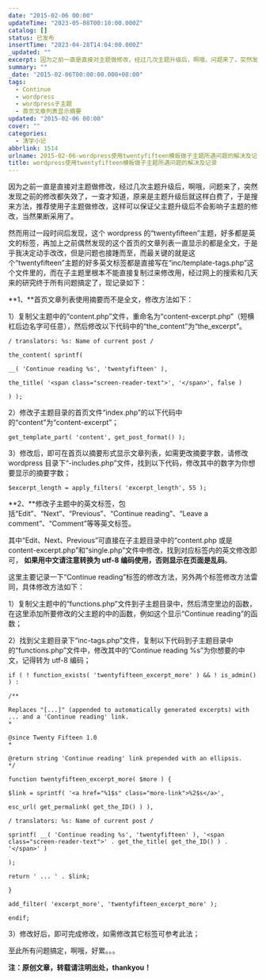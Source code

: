 ```yaml
---
date: "2015-02-06 00:00"
updateTime: "2023-05-08T00:10:00.000Z"
catalog: []
status: 已发布
insertTime: "2023-04-28T14:04:00.000Z"
_updated: ""
excerpt: 因为之前一直是直接对主题做修改，经过几次主题升级后，啊哦，问题来了，突然发现之前的修改都失效了，一查才知道，原来是主题升级后就这样白费了，于是搜来方法，推荐使用子主题做修改，这样可以保证父主题升级后不会影响子主题的修改，当然果断采用了。
summary: ""
_date: "2015-02-06T00:00:00.000+08:00"
tags:
  - Continue
  - wordpress
  - wordpress子主题
  - 首页文章列表显示摘要
updated: "2015-02-06 00:00"
cover: ""
categories:
  - 清学小记
abbrlink: 1514
urlname: 2015-02-06-wordpress使用twentyfifteen模板做子主题所遇问题的解决及记录
title: wordpress使用twentyfifteen模板做子主题所遇问题的解决及记录
---
```


因为之前一直是直接对主题做修改，经过几次主题升级后，啊哦，问题来了，突然发现之前的修改都失效了，一查才知道，原来是主题升级后就这样白费了，于是搜来方法，推荐使用子主题做修改，这样可以保证父主题升级后不会影响子主题的修改，当然果断采用了。

然而用过一段时间后发现，这个 wordpress 的“twentyfifteen”主题，好多都是英文的标签，再加上之前偶然发现的这个首页的文章列表一直显示的都是全文，于是乎我决定动手改改，但是问题也接踵而至，而最关键的就是这个“twentyfifteen”主题的好多英文标签都是直接写在“inc/template-tags.php”这个文件里的，而在子主题里根本不能直接复制过来修改用，经过网上的搜索和几天来的研究终于所有问题搞定了，现记录如下：

**1、**首页文章列表使用摘要而不是全文，修改方法如下：

1）复制父主题中的“content.php”文件，重命名为“content-excerpt.php”（短横杠后边名字可任意），然后修改以下代码中的“the_content”为“the_excerpt”。

```text
/ translators: %s: Name of current post /

the_content( sprintf(

__( 'Continue reading %s', 'twentyfifteen' ),

the_title( '<span class="screen-reader-text">', '</span>', false )

) );
```

2）修改子主题目录的首页文件“index.php”的以下代码中的“content”为“content-excerpt”；

```text
get_template_part( 'content', get_post_format() );
```

3）修改后，即可在首页以摘要形式显示文章列表，如需更改摘要字数，请修改 wordpress 目录下“-includes.php”文件，找到以下代码，修改其中的数字为你想要显示的摘要字数；

```text
$excerpt_length = apply_filters( 'excerpt_length', 55 );
```

**2、**修改子主题中的英文标签，包括“Edit”、“Next”、“Previous”、“Continue reading”、“Leave a comment”、“Comment”等等英文标签。

其中“Edit、Next、Previous”可直接在子主题目录中的“content.php 或是 content-excerpt.php”和“single.php”文件中修改，找到对应标签内的英文修改即可， **如果用中文请注意转换为 utf-8 编码使用，否则显示在页面是乱码**。

这里主要记录一下“Continue reading”标签的修改方法，另外两个标签修改方法雷同，具体修改方法如下：

1）复制父主题中的“functions.php”文件到子主题目录中，然后清空里边的函数，在这里添加所要修改的父主题的中的函数，例如这个显示“Continue reading”的函数；

2）找到父主题目录下“inc-tags.php”文件，复制以下代码到子主题目录中的“functions.php”文件中，修改其中的“Continue reading %s”为你想要的中文，记得转为 utf-8 编码；

```text
if ( ! function_exists( 'twentyfifteen_excerpt_more' ) && ! is_admin() ) :

/**

Replaces "[...]" (appended to automatically generated excerpts) with ... and a 'Continue reading' link.
*

@since Twenty Fifteen 1.0
*

@return string 'Continue reading' link prepended with an ellipsis.
*/

function twentyfifteen_excerpt_more( $more ) {

$link = sprintf( '<a href="%1$s" class="more-link">%2$s</a>',

esc_url( get_permalink( get_the_ID() ) ),

/ translators: %s: Name of current post /

sprintf( __( 'Continue reading %s', 'twentyfifteen' ), '<span class="screen-reader-text">' . get_the_title( get_the_ID() ) . '</span>' )

);

return ' ... ' . $link;

}

add_filter( 'excerpt_more', 'twentyfifteen_excerpt_more' );

endif;
```

3）修改好后，即可完成修改，如需修改其它标签可参考此法；

至此所有问题搞定，啊哦，好累。。。

**注：原创文章，转载请注明出处，thankyou！**
